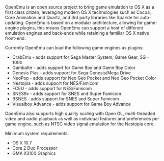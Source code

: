 OpenEmu is an open source project to bring game emulation to OS X as a first class citizen, leveraging modern OS X technologies such as Cocoa, Core Animation and Quartz, and 3rd party libraries like Sparkle for auto-updating. OpenEmu is based on a modular architecture, allowing for game-engine plugins, this means OpenEmu can support a host of different emulation engines and back-ends while retaining a familiar OS X native front-end. 

Currently OpenEmu can load the following game engines as plugins:

* CrabEmu  - adds support for Sega Master System, Game Gear, SG - 1000
* Gambatte  - adds support for Game Boy and Game Boy Color
* Genesis Plus - adds support for Sega Genesis/Mega Drive
* NeoPop - adds support for Neo Geo Pocket and Neo Geo Pocket Color
* Nestopia - adds support for NES/Famicom
* FCEU - adds support for NES/Famicom
* SNES9x - adds support for SNES and Super Famicom
* BSNES - adds support for SNES and Super Famicom
* Visualboy Advance - adds support for Game Boy Advance

OpenEmu also supports high quality scaling with Open GL, multi-threaded video and audio playback as well as individual features and preferences per game engine, such as NTSC video signal emulation for the Nestopia core.

Minimum system requirements:

* OS X 10.7
* Core 2 Duo Processor
* GMA X3100 Graphics

